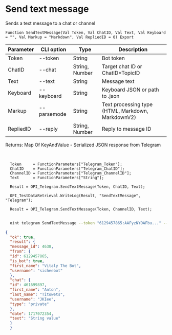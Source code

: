﻿---
sidebar_position: 1
---

# Send text message
 Sends a text message to a chat or channel



`Function SendTextMessage(Val Token, Val ChatID, Val Text, Val Keyboard = "", Val Markup = "Markdown", Val RepliedID = 0) Export`

  | Parameter | CLI option | Type | Description |
  |-|-|-|-|
  | Token | --token | String | Bot token |
  | ChatID | --chat | String, Number | Target chat ID or ChatID*TopicID |
  | Text | --text | String | Message text |
  | Keyboard | --keyboard | String | Keyboard JSON or path to .json |
  | Markup | --parsemode | String | Text processing type (HTML, Markdown, MarkdownV2) |
  | RepliedID | --reply | String, Number | Reply to message ID |

  
  Returns:  Map Of KeyAndValue - Serialized JSON response from Telegram

<br/>




```bsl title="Code example"
  Token     = FunctionParameters["Telegram_Token"];
  ChatID    = FunctionParameters["Telegram_ChatID"];
  ChannelID = FunctionParameters["Telegram_ChannelID"];
  Text      = FunctionParameters["String"];
  
  Result = OPI_Telegram.SendTextMessage(Token, ChatID, Text);
  
  OPI_TestDataRetrieval.WriteLog(Result, "SendTextMessage", "Telegram");
  
  Result = OPI_Telegram.SendTextMessage(Token, ChannelID, Text);
```



```sh title="CLI command example"
    
  oint telegram SendTextMessage --token "6129457865:AAFyzNYOAFbu..." --chat "461699897" --text "String value" --keyboard %keyboard% --parsemode %parsemode% --reply %reply%

```

```json title="Result"
{
  "ok": true,
  "result": {
  "message_id": 4638,
  "from": {
  "id": 6129457865,
  "is_bot": true,
  "first_name": "Vitaly The Bot",
  "username": "sicheebot"
  },
  "chat": {
  "id": 461699897,
  "first_name": "Anton",
  "last_name": "Titowets",
  "username": "JKIee",
  "type": "private"
  },
  "date": 1717072354,
  "text": "String value"
  }
  }
```
